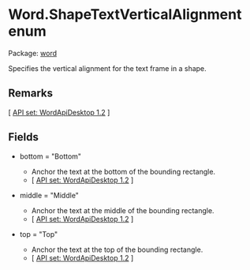 # Word.ShapeTextVerticalAlignment enum

Package: [word](/en-us/javascript/api/word)

Specifies the vertical alignment for the text frame in a shape.

## Remarks
[ [API set: WordApiDesktop 1.2](/en-us/javascript/api/requirement-sets/word/word-api-requirement-sets) ]

## Fields
- bottom = "Bottom"
  - Anchor the text at the bottom of the bounding rectangle.
  - [ [API set: WordApiDesktop 1.2](/en-us/javascript/api/requirement-sets/word/word-api-requirement-sets) ]

- middle = "Middle"
  - Anchor the text at the middle of the bounding rectangle.
  - [ [API set: WordApiDesktop 1.2](/en-us/javascript/api/requirement-sets/word/word-api-requirement-sets) ]

- top = "Top"
  - Anchor the text at the top of the bounding rectangle.
  - [ [API set: WordApiDesktop 1.2](/en-us/javascript/api/requirement-sets/word/word-api-requirement-sets) ]